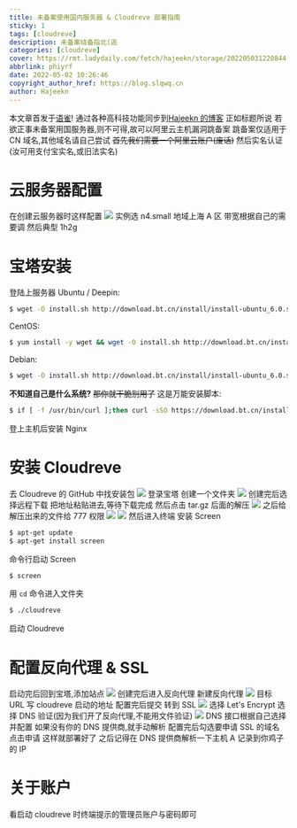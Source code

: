 ```yaml
---
title: 未备案使用国内服务器 & Cloudreve 部署指南
sticky: 1
tags: [cloudreve]
description: 未备案绕备指北(逃
categories: [cloudreve]
cover: https://rmt.ladydaily.com/fetch/hajeekn/storage/202205031220844.png
abbrlink: phiyrf
date: 2022-05-02 10:26:46
copyright_author_href: https://blog.slqwq.cn
author: Hajeekn
---
```


本文章首发于[语雀](https://www.yuque.com/ladjeek/ygg4q6)!
通过各种高科技功能同步到[Hajeekn 的博客](https://blog.slqwq.cn)
正如标题所说
若欲正事未备案用国服务器,则不可得,故可以阿里云主机漏洞跳备案
跳备案仅适用于 CN 域名,其他域名请自己尝试
~~首先我们需要一个阿里云账户(废话)~~
然后实名认证(汝可用支付宝实名,或旧法实名)

# 云服务器配置

在创建云服务器时这样配置
![](https://article.biliimg.com/bfs/article/30d1f177250a3f8c98a8c4f1bb8d81df2c5d4d7e.png)
实例选 n4.small
地域上海 A 区
带宽根据自己的需要调
然后典型 1h2g

# 宝塔安装

登陆上服务器
Ubuntu / Deepin:

```bash
$ wget -O install.sh http://download.bt.cn/install/install-ubuntu_6.0.sh && sudo bash install.sh ed8484bec
```

CentOS:

```bash
$ yum install -y wget && wget -O install.sh http://download.bt.cn/install/install_6.0.sh && sh install.sh ed8484bec
```

Debian:

```bash
$ wget -O install.sh http://download.bt.cn/install/install-ubuntu_6.0.sh && bash install.sh ed8484bec
```

**不知道自己是什么系统?**
~~那你就干脆别用了~~
这是万能安装脚本:

```bash
$ if [ -f /usr/bin/curl ];then curl -sSO https://download.bt.cn/install/install_panel.sh;else wget -O install_panel.sh https://download.bt.cn/install/install_panel.sh;fi;bash install_panel.sh ed8484bec
```

登上主机后安装 Nginx

# 安装 Cloudreve

去 Cloudreve 的 GitHub 中找安装包
![](https://article.biliimg.com/bfs/article/638e543f133c0144fac9ab882ea2fadeed7386db.png)
登录宝塔
创建一个文件夹
![](https://article.biliimg.com/bfs/article/03e302d7da73f943e88c80466d8a6314ff501c2f.png)
创建完后选择远程下载
把地址粘贴进去,等待下载完成
然后点击 tar.gz 后面的解压
![](https://article.biliimg.com/bfs/article/cb02fd969b04964efbea53a3e322756c8e546664.png)
之后给解压出来的文件给 777 权限
![](https://article.biliimg.com/bfs/article/22f5700de07dc4eba675de42ef6c3006a796ffb7.png)
![](https://article.biliimg.com/bfs/article/26f5ff92f2f3aec0f492821d33c71dbdad6abe48.png)
然后进入终端
安装 Screen

```bash
$ apt-get update
$ apt-get install screen
```

命令行启动 Screen

```bash
$ screen
```

用 `cd` 命令进入文件夹

```bash
$ ./cloudreve
```

启动 Cloudreve

# 配置反向代理 & SSL

启动完后回到宝塔,添加站点
![](https://article.biliimg.com/bfs/article/446c5af1111bb0627a248c895ed4d4906454184b.png)
创建完后进入反向代理
新建反向代理
![](https://article.biliimg.com/bfs/article/37dc0f6a98a12a1f8f55093ea6c3053caf74c420.png)
目标 URL 写 cloudreve 启动的地址
配置完后提交
转到 SSL
![](https://article.biliimg.com/bfs/article/f90d8d71ee919ef6e355b2e77caa8392b3c2eca8.png)
选择 Let's Encrypt
选择 DNS 验证(因为我们开了反向代理,不能用文件验证)
![](https://article.biliimg.com/bfs/article/e6b87b97aa375e5f0f8caaf21f7e468fffaa030a.png)
DNS 接口根据自己选择并配置
如果没有你的 DNS 提供商,就手动解析
配置完后勾选要申请 SSL 的域名
点击申请
这样就部署好了
之后记得在 DNS 提供商解析一下主机
A 记录到你鸡子的 IP

# 关于账户

看启动 cloudreve 时终端提示的管理员账户与密码即可

